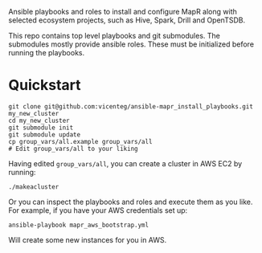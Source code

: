 Ansible playbooks and roles to install and configure MapR along with selected ecosystem projects, such as Hive, Spark, Drill and OpenTSDB.

This repo contains top level playbooks and git submodules. The submodules mostly provide ansible roles. These must be initialized before running the playbooks.

# Quickstart

```
git clone git@github.com:vicenteg/ansible-mapr_install_playbooks.git my_new_cluster
cd my_new_cluster
git submodule init
git submodule update
cp group_vars/all.example group_vars/all
# Edit group_vars/all to your liking
```

Having edited `group_vars/all`, you can create a cluster in AWS EC2 by running:

```
./makeacluster
```

Or you can inspect the playbooks and roles and execute them as you like. For example, if you have your AWS credentials set up:

```
ansible-playbook mapr_aws_bootstrap.yml
```

Will create some new instances for you in AWS.
